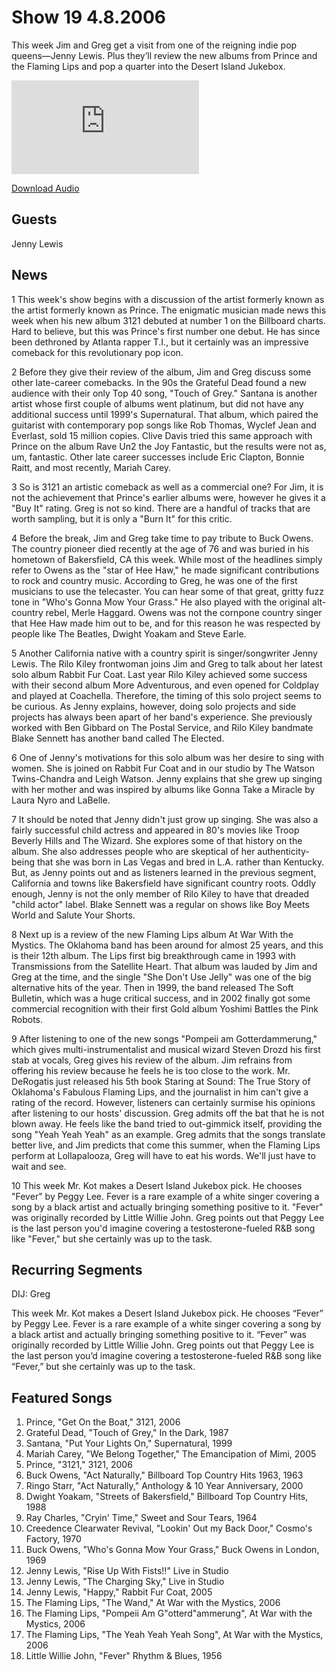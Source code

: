 # Show 19 4.8.2006
This week Jim and Greg get a visit from one of the reigning indie pop queens—Jenny Lewis. Plus they’ll review the new albums from Prince and the Flaming Lips and pop a quarter into the Desert Island Jukebox.

![main image](http://www.soundopinions.org/images/jennylewis/x.php)

[Download Audio](http://audio.soundopinions.org/streams/2006/04/so_20060408.m3u)

## Guests
Jenny Lewis

## News
1 This week's show begins with a discussion of the artist formerly known as the artist formerly known as Prince. The enigmatic musician made news this week when his new album 3121 debuted at number 1 on the Billboard charts. Hard to believe, but this was Prince's first number one debut. He has since been dethroned by Atlanta rapper T.I., but it certainly was an impressive comeback for this revolutionary pop icon.

2 Before they give their review of the album, Jim and Greg discuss some other late-career comebacks. In the 90s the Grateful Dead found a new audience with their only Top 40 song, "Touch of Grey." Santana is another artist whose first couple of albums went platinum, but did not have any additional success until 1999's Supernatural. That album, which paired the guitarist with contemporary pop songs like Rob Thomas, Wyclef Jean and Everlast, sold 15 million copies. Clive Davis tried this same approach with Prince on the album Rave Un2 the Joy Fantastic, but the results were not as, um, fantastic. Other late career successes include Eric Clapton, Bonnie Raitt, and most recently, Mariah Carey.

3 So is 3121 an artistic comeback as well as a commercial one? For Jim, it is not the achievement that Prince's earlier albums were, however he gives it a "Buy It" rating. Greg is not so kind. There are a handful of tracks that are worth sampling, but it is only a "Burn It" for this critic.

4 Before the break, Jim and Greg take time to pay tribute to Buck Owens. The country pioneer died recently at the age of 76 and was buried in his hometown of Bakersfield, CA this week. While most of the headlines simply refer to Owens as the "star of Hee Haw," he made significant contributions to rock and country music. According to Greg, he was one of the first musicians to use the telecaster. You can hear some of that great, gritty fuzz tone in "Who's Gonna Mow Your Grass." He also played with the original alt-country rebel, Merle Haggard. Owens was not the cornpone country singer that Hee Haw made him out to be, and for this reason he was respected by people like The Beatles, Dwight Yoakam and Steve Earle.

5 Another California native with a country spirit is singer/songwriter Jenny Lewis. The Rilo Kiley frontwoman joins Jim and Greg to talk about her latest solo album Rabbit Fur Coat. Last year Rilo Kiley achieved some success with their second album More Adventurous, and even opened for Coldplay and played at Coachella. Therefore, the timing of this solo project seems to be curious. As Jenny explains, however, doing solo projects and side projects has always been apart of her band's experience. She previously worked with Ben Gibbard on The Postal Service, and Rilo Kiley bandmate Blake Sennett has another band called The Elected.

6 One of Jenny's motivations for this solo album was her desire to sing with women. She is joined on Rabbit Fur Coat and in our studio by The Watson Twins-Chandra and Leigh Watson. Jenny explains that she grew up singing with her mother and was inspired by albums like Gonna Take a Miracle by Laura Nyro and LaBelle.

7 It should be noted that Jenny didn't just grow up singing. She was also a fairly successful child actress and appeared in 80's movies like Troop Beverly Hills and The Wizard. She explores some of that history on the album. She also addresses people who are skeptical of her authenticity-being that she was born in Las Vegas and bred in L.A. rather than Kentucky. But, as Jenny points out and as listeners learned in the previous segment, California and towns like Bakersfield have significant country roots. Oddly enough, Jenny is not the only member of Rilo Kiley to have that dreaded "child actor" label. Blake Sennett was a regular on shows like Boy Meets World and Salute Your Shorts.

8 Next up is a review of the new Flaming Lips album At War With the Mystics. The Oklahoma band has been around for almost 25 years, and this is their 12th album. The Lips first big breakthrough came in 1993 with Transmissions from the Satellite Heart. That album was lauded by Jim and Greg at the time, and the single "She Don't Use Jelly" was one of the big alternative hits of the year. Then in 1999, the band released The Soft Bulletin, which was a huge critical success, and in 2002 finally got some commercial recognition with their first Gold album Yoshimi Battles the Pink Robots.

9 After listening to one of the new songs "Pompeii am Gotterdammerung," which gives multi-instrumentalist and musical wizard Steven Drozd his first stab at vocals, Greg gives his review of the album. Jim refrains from offering his review because he feels he is too close to the work. Mr. DeRogatis just released his 5th book Staring at Sound: The True Story of Oklahoma's Fabulous Flaming Lips, and the journalist in him can't give a rating of the record. However, listeners can certainly surmise his opinions after listening to our hosts' discussion. Greg admits off the bat that he is not blown away. He feels like the band tried to out-gimmick itself, providing the song "Yeah Yeah Yeah" as an example. Greg admits that the songs translate better live, and Jim predicts that come this summer, when the Flaming Lips perform at Lollapalooza, Greg will have to eat his words. We'll just have to wait and see.

10 This week Mr. Kot makes a Desert Island Jukebox pick. He chooses "Fever" by Peggy Lee. Fever is a rare example of a white singer covering a song by a black artist and actually bringing something positive to it. "Fever" was originally recorded by Little Willie John. Greg points out that Peggy Lee is the last person you'd imagine covering a testosterone-fueled R&B song like "Fever," but she certainly was up to the task.



## Recurring Segments
DIJ: Greg

This week Mr. Kot makes a Desert Island Jukebox pick. He chooses “Fever” by Peggy Lee. Fever is a rare example of a white singer covering a song by a black artist and actually bringing something positive to it. “Fever” was originally recorded by Little Willie John. Greg points out that Peggy Lee is the last person you’d imagine covering a testosterone-fueled R&B song like “Fever,” but she certainly was up to the task.


## Featured Songs
1. Prince, "Get On the Boat," 3121, 2006
2. Grateful Dead, "Touch of Grey," In the Dark, 1987
3. Santana, "Put Your Lights On," Supernatural, 1999
4. Mariah Carey, "We Belong Together," The Emancipation of Mimi, 2005
5. Prince, "3121," 3121, 2006
6. Buck Owens, "Act Naturally," Billboard Top Country Hits 1963, 1963
7. Ringo Starr, "Act Naturally," Anthology & 10 Year Anniversary, 2000
8. Dwight Yoakam, "Streets of Bakersfield," Billboard Top Country Hits, 1988
9. Ray Charles, "Cryin' Time," Sweet and Sour Tears, 1964
10. Creedence Clearwater Revival, "Lookin' Out my Back Door," Cosmo's Factory, 1970
11. Buck Owens, "Who's Gonna Mow Your Grass," Buck Owens in London, 1969
12. Jenny Lewis, "Rise Up With Fists!!" Live in Studio
13. Jenny Lewis, "The Charging Sky," Live in Studio
14. Jenny Lewis, "Happy," Rabbit Fur Coat, 2005
15. The Flaming Lips, "The Wand," At War with the Mystics, 2006
16. The Flaming Lips, "Pompeii Am G"otterd"ammerung", At War with the Mystics, 2006
17. The Flaming Lips, "The Yeah Yeah Yeah Song", At War with the Mystics, 2006
18. Little Willie John, "Fever" Rhythm & Blues, 1956
